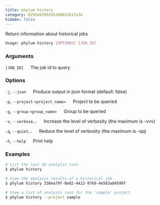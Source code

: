 ```yaml
---
title: phylum history
category: 6255e67693d5200013b1fa3e
hidden: false
---
```


Return information about historical jobs

```sh
Usage: phylum history [OPTIONS] [JOB_ID]
```

### Arguments

`[JOB_ID]`
&emsp; The job id to query

### Options

`-j`, `--json`
&emsp; Produce output in json format (default: false)

`-p`, `--project` `<project_name>`
&emsp; Project to be queried

`-g`, `--group` `<group_name>`
&emsp; Group to be queried

`-v`, `--verbose`...
&emsp; Increase the level of verbosity (the maximum is -vvv)

`-q`, `--quiet`...
&emsp; Reduce the level of verbosity (the maximum is -qq)

`-h`, `--help`
&emsp; Print help

### Examples

```sh
# List the last 30 analysis runs
$ phylum history

# View the analysis results of a historical job
$ phylum history 338ea79f-0e82-4422-9769-4e583a84599f

# View a list of analysis runs for the 'sample' project
$ phylum history --project sample
```
